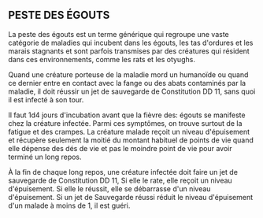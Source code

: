 ## PESTE DES ÉGOUTS


La peste des égouts est un terme générique qui regroupe
une vaste catégorie de maladies qui incubent dans les
égouts, les tas d'ordures et les marais stagnants et sont
parfois transmises par des créatures qui résident dans ces
environnements, comme les rats et les otyughs.

Quand une créature porteuse de la maladie mord un
humanoïde ou quand ce dernier entre en contact avec la
fange ou des abats contaminés par la maladie, il doit réussir
un jet de sauvegarde de Constitution DD 11, sans quoi il est
infecté à son tour.

Il faut 1d4 jours d'incubation avant que la fièvre des:
égouts se manifeste chez la créature infectée. Parmi ces
symptômes, on trouve surtout de la fatigue et des crampes.
La créature malade reçoit un niveau d'épuisement et
récupère seulement la moitié du montant habituel de points
de vie quand elle dépense des dés de vie et pas le moindre
point de vie pour avoir terminé un long repos.

À la fin de chaque long repos, une créature infectée doit
faire un jet de sauvegarde de Constitution DD 11, Si elle le
rate, elle reçoit un niveau d'épuisement. Si elle le réussit,
elle se débarrasse d'un niveau d'épuisement. Si un jet de
Sauvegarde réussi réduit le niveau d'épuisement d'un malade
à moins de 1, il est guéri.

